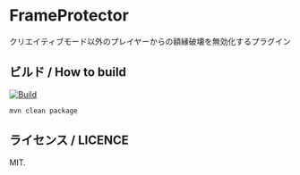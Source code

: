 # FrameProtector
クリエイティブモード以外のプレイヤーからの額縁破壊を無効化するプラグイン

## ビルド / How to build
[![Build](https://github.com/iamtakagi/FrameProtector/actions/workflows/build.yml/badge.svg)](https://github.com/iamtakagi/FrameProtector/actions/workflows/build.yml)

`mvn clean package`

## ライセンス / LICENCE
MIT.